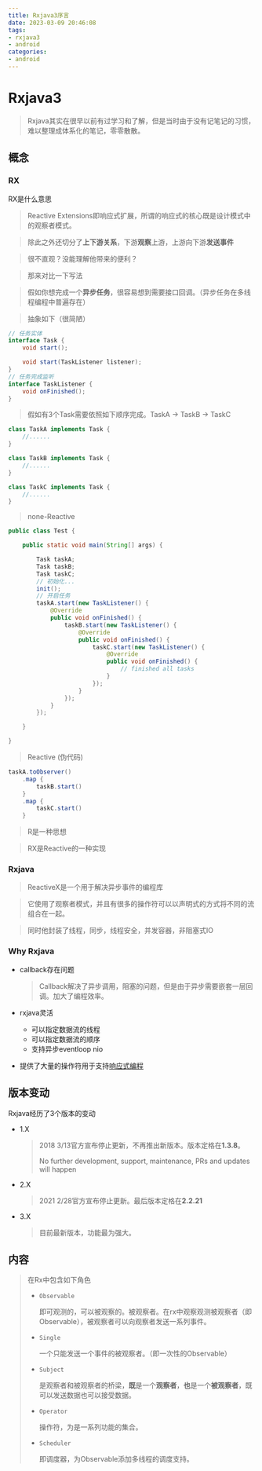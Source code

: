 ```yaml
---
title: Rxjava3序言
date: 2023-03-09 20:46:08
tags:
- rxjava3
- android
categories:
- android
---
```




# Rxjava3



> Rxjava其实在很早以前有过学习和了解，但是当时由于没有记笔记的习惯，难以整理成体系化的笔记，零零散散。



## 概念



### RX

RX是什么意思



> Reactive Extensions即响应式扩展，所谓的响应式的核心既是设计模式中的观察者模式。

> 除此之外还切分了**上下游关系**，下游**观察**上游，上游向下游**发送事件**



> 很不直观？没能理解他带来的便利？

> 那来对比一下写法



> 假如你想完成一个**异步任务**，很容易想到需要接口回调。（异步任务在多线程编程中普遍存在）

> 抽象如下（很简陋）

```java
// 任务实体
interface Task {
    void start();

    void start(TaskListener listener);
}
// 任务完成监听
interface TaskListener {
    void onFinished();
}
```



> 假如有3个Task需要依照如下顺序完成。TaskA -> TaskB -> TaskC

```java
class TaskA implements Task {
    //......
}

class TaskB implements Task {
    //......
}

class TaskC implements Task {
    //......
}
```



> none-Reactive

```java
public class Test {

    public static void main(String[] args) {

        Task taskA;
        Task taskB;
        Task taskC;
        // 初始化...
        init();
        // 开启任务
        taskA.start(new TaskListener() {
            @Override
            public void onFinished() {
                taskB.start(new TaskListener() {
                    @Override
                    public void onFinished() {
                        taskC.start(new TaskListener() {
                            @Override
                            public void onFinished() {
								// finished all tasks
                            }
                        });
                    }
                });
            }
        });

    }

}
```



> Reactive (伪代码)

```java
taskA.toObserver()
    .map {
    	taskB.start()
	}
	.map {
        taskC.start()
    }
```





> R是一种思想

> RX是Reactive的一种实现



### Rxjava



> ReactiveX是一个用于解决异步事件的编程库

> 它使用了观察者模式，并且有很多的操作符可以以声明式的方式将不同的流组合在一起。

> 同时他封装了线程，同步，线程安全，并发容器，非阻塞式IO



### Why Rxjava

- callback存在问题

  > Callback解决了异步调用，阻塞的问题，但是由于异步需要嵌套一层回调。加大了编程效率。

- rxjava灵活

  - 可以指定数据流的线程
  - 可以指定数据流的顺序
  - 支持异步eventloop nio

- 提供了大量的操作符用于支持[响应式编程](https://zh.wikipedia.org/wiki/%E5%93%8D%E5%BA%94%E5%BC%8F%E7%BC%96%E7%A8%8B)



## 版本变动



Rxjava经历了3个版本的变动

- 1.X

  > 2018 3/13官方宣布停止更新，不再推出新版本。版本定格在**1.3.8**。
  >
  > No further development, support, maintenance, PRs and updates will happen

- 2.X

  > 2021 2/28官方宣布停止更新。最后版本定格在**2.2.21**

- 3.X

  > 目前最新版本，功能最为强大。



## 内容



> 在Rx中包含如下角色
>
> - `Observable`
>
>   即可观测的，可以被观察的。被观察者。在rx中观察观测被观察者（即Observable），被观察者可以向观察者发送一系列事件。
>
> - `Single`
>
>   一个只能发送一个事件的被观察者。（即一次性的Observable）
>
> - `Subject`
>
>   是观察者和被观察者的桥梁，**既**是一个**观察者**，**也**是一个**被观察者**，既可以发送数据也可以接受数据。
>
> - `Operator`
>
>   操作符，为是一系列功能的集合。
>
> - `Scheduler`
>
>   即调度器，为Observable添加多线程的调度支持。





